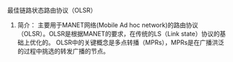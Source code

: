 最佳链路状态路由协议（OLSR）
1. 简介：
主要用于MANET网络(Mobile Ad hoc network)的路由协议（OLSR）。OLSR是根据MANET的要求，在传统的LS（Link state）协议的基础上优化的。
OLSR中的关键概念是多点转播（MPRs），MPRs是在广播洪泛的过程中挑选的转发广播的节点。
